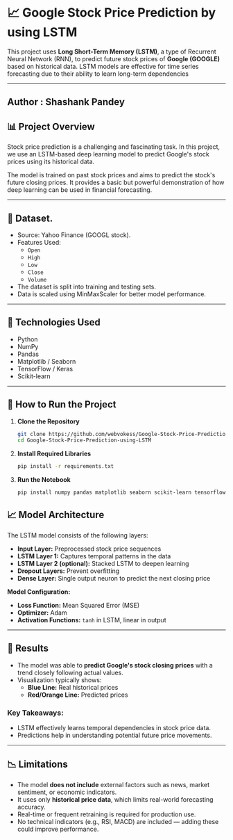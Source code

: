 # 📈 Google Stock Price Prediction by using LSTM

This project uses **Long Short-Term Memory (LSTM)**, a type of Recurrent Neural Network (RNN), to predict future stock prices of **Google (GOOGLE)** based on historical data. LSTM models are effective for time series forecasting due to their ability to learn long-term dependencies           
                        
---                       
## Author : Shashank Pandey                             
              
                  
## 📊 Project Overview       

Stock price prediction is a challenging and fascinating task. In this project, we use an LSTM-based deep learning model to  predict Google's stock prices using its historical data.

The model is trained on past stock prices and aims to predict the stock's future closing prices. It provides a basic but powerful demonstration of how deep learning can be used in financial forecasting.

---
 
## 🧾 Dataset. 

- Source: Yahoo Finance (GOOGL stock). 
- Features Used:
  - `Open`
  - `High`
  - `Low`
  - `Close`
  - `Volume`
- The dataset is split into training and testing sets.
- Data is scaled using MinMaxScaler for better model performance.

---

## 🔧 Technologies Used

- Python
- NumPy
- Pandas
- Matplotlib / Seaborn
- TensorFlow / Keras
- Scikit-learn

---

## 🚀 How to Run the Project

1. **Clone the Repository**

     ```bash
   git clone https://github.com/webvokess/Google-Stock-Price-Prediction-using-LSTM.git
   cd Google-Stock-Price-Prediction-using-LSTM

2. **Install Required Libraries**
     ```bash
     pip install -r requirements.txt
     
3. **Run the Notebook**
     ```bash
     pip install numpy pandas matplotlib seaborn scikit-learn tensorflow

## 📈 Model Architecture

The LSTM model consists of the following layers:

- **Input Layer:** Preprocessed stock price sequences
- **LSTM Layer 1:** Captures temporal patterns in the data
- **LSTM Layer 2 (optional):** Stacked LSTM to deepen learning
- **Dropout Layers:** Prevent overfitting
- **Dense Layer:** Single output neuron to predict the next closing price

**Model Configuration:**

- **Loss Function:** Mean Squared Error (MSE)
- **Optimizer:** Adam
- **Activation Functions:** `tanh` in LSTM, linear in output

---

## 📌 Results

- The model was able to **predict Google's stock closing prices** with a trend closely following actual values.
- Visualization typically shows:
  - **Blue Line:** Real historical prices
  - **Red/Orange Line:** Predicted prices

### Key Takeaways:
- LSTM effectively learns temporal dependencies in stock price data.
- Predictions help in understanding potential future price movements.

---

## 📉 Limitations

- The model **does not include** external factors such as news, market sentiment, or economic indicators.
- It uses only **historical price data**, which limits real-world forecasting accuracy.
- Real-time or frequent retraining is required for production use.
- No technical indicators (e.g., RSI, MACD) are included — adding these could improve performance.


